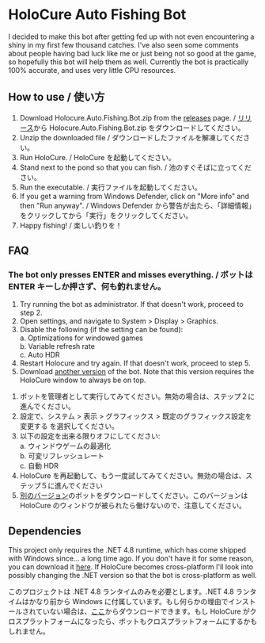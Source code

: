 # HoloCure Auto Fishing Bot

I decided to make this bot after getting fed up with not even encountering a shiny in my first few thousand catches.
I've also seen some comments about people having bad luck like me or just being not so good at the game, so hopefully this bot will help them as well.
Currently the bot is practically 100% accurate, and uses very little CPU resources.

## How to use / 使い方

1. Download Holocure.Auto.Fishing.Bot.zip from the [releases](https://github.com/Zemogus/Holocure-Auto-Fishing-Bot/releases/latest) page. / [リリース](https://github.com/Zemogus/Holocure-Auto-Fishing-Bot/releases/latest)から Holocure.Auto.Fishing.Bot.zip をダウンロードしてください。
2. Unzip the downloaded file / ダウンロードしたファイルを解凍してください。
3. Run HoloCure. / HoloCure を起動してください。
4. Stand next to the pond so that you can fish. / 池のすぐそばに立ってください。
5. Run the executable. / 実行ファイルを起動してください。
6. If you get a warning from Windows Defender, click on "More info" and then "Run anyway". / Windows Defender から警告が出たら、「詳細情報」をクリックしてから「実行」をクリックしてください。
7. Happy fishing! / 楽しい釣りを！

## FAQ

### The bot only presses ENTER and misses everything. / ボットは ENTER キーしか押さず、何も釣れません。

1. Try running the bot as administrator. If that doesn't work, proceed to step 2.
2. Open settings, and navigate to System > Display > Graphics.
3. Disable the following (if the setting can be found):<br/>
   a. Optimizations for windowed games<br/>
   b. Variable refresh rate<br/>
   c. Auto HDR<br/>
4. Restart Holocure and try again. If that doesn't work, proceed to step 5.
5. Download [another version](https://github.com/Zemogus/Holocure-Auto-Fishing-Bot/releases/tag/1.1.0-directx) of the bot. Note that this version requires the HoloCure window to always be on top.

[]()

1. ボットを管理者として実行してみてください。無効の場合は、ステップ２に進んでください。
2. 設定で、システム > 表示 > グラフィックス > 既定のグラフィックス設定を変更する を選択してください。
3. 以下の設定を出来る限りオフにしてください:<br/>
   a. ウィンドウゲームの最適化<br/>
   b. 可変リフレッシュレート<br/>
   c. 自動 HDR<br/>
4. HoloCure を再起動して、もう一度試してみてください。無効の場合は、ステップ５に進んでください
5. [別のバージョン](https://github.com/Zemogus/Holocure-Auto-Fishing-Bot/releases/tag/1.1.0-directx)のボットをダウンロードしてください。このバージョンは HoloCure のウィンドウが被られたら働けないので、注意してください。

## Dependencies

This project only requires the .NET 4.8 runtime, which has come shipped with Windows since... a long time ago. If you don't have it for some reason, you can download it [here](https://dotnet.microsoft.com/en-us/download/dotnet-framework/thank-you/net48-web-installer). If HoloCure becomes cross-platform I'll look into possibly changing the .NET version so that the bot is cross-platform as well.

このプロジェクトは .NET 4.8 ランタイムのみを必要とします。.NET 4.8 ランタイムはかなり前から Windows に付属しています。もし何らかの理由でインストールされていない場合は、[ここ](https://dotnet.microsoft.com/ja-jp/download/dotnet-framework/thank-you/net48-web-installer)からダウンロードできます。もし HoloCure がクロスプラットフォームになったら、ボットもクロスプラットフォームにするかもしれません。
